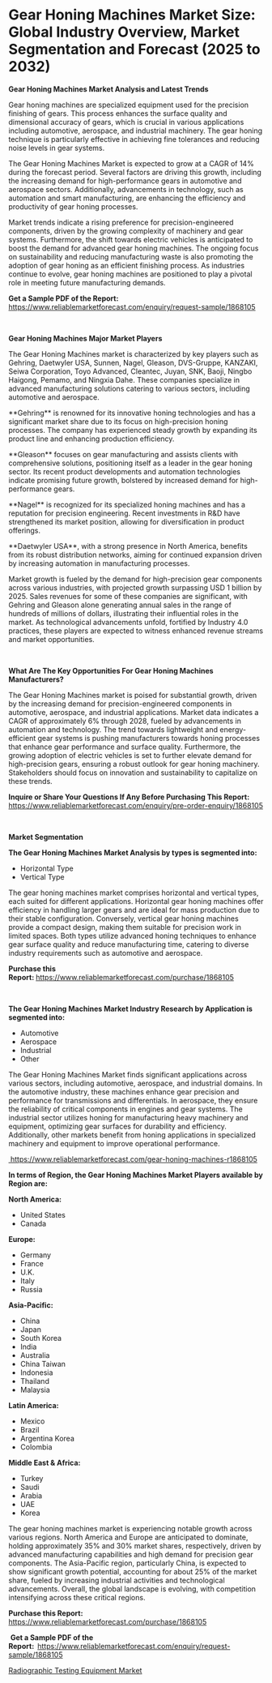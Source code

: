 <p><h1>Gear Honing Machines Market Size: Global Industry Overview, Market Segmentation and Forecast (2025 to 2032)</h1></p><p><strong>Gear Honing Machines Market Analysis and Latest Trends</strong></p>
<p><p>Gear honing machines are specialized equipment used for the precision finishing of gears. This process enhances the surface quality and dimensional accuracy of gears, which is crucial in various applications including automotive, aerospace, and industrial machinery. The gear honing technique is particularly effective in achieving fine tolerances and reducing noise levels in gear systems.</p><p>The Gear Honing Machines Market is expected to grow at a CAGR of 14% during the forecast period. Several factors are driving this growth, including the increasing demand for high-performance gears in automotive and aerospace sectors. Additionally, advancements in technology, such as automation and smart manufacturing, are enhancing the efficiency and productivity of gear honing processes.</p><p>Market trends indicate a rising preference for precision-engineered components, driven by the growing complexity of machinery and gear systems. Furthermore, the shift towards electric vehicles is anticipated to boost the demand for advanced gear honing machines. The ongoing focus on sustainability and reducing manufacturing waste is also promoting the adoption of gear honing as an efficient finishing process. As industries continue to evolve, gear honing machines are positioned to play a pivotal role in meeting future manufacturing demands.</p></p>
<p><strong>Get a Sample PDF of the Report:&nbsp;</strong> <a href="https://www.reliablemarketforecast.com/enquiry/request-sample/1868105?utm_campaign=3357&utm_medium=2&utm_source=Github&utm_content=ia&utm_term=10042025&utm_id=gear-honing-machines">https://www.reliablemarketforecast.com/enquiry/request-sample/1868105</a></p>
<p>&nbsp;</p>
<p><strong>Gear Honing Machines Major Market Players</strong></p>
<p><p>The Gear Honing Machines market is characterized by key players such as Gehring, Daetwyler USA, Sunnen, Nagel, Gleason, DVS-Gruppe, KANZAKI, Seiwa Corporation, Toyo Advanced, Cleantec, Juyan, SNK, Baoji, Ningbo Haigong, Pemamo, and Ningxia Dahe. These companies specialize in advanced manufacturing solutions catering to various sectors, including automotive and aerospace.</p><p>**Gehring** is renowned for its innovative honing technologies and has a significant market share due to its focus on high-precision honing processes. The company has experienced steady growth by expanding its product line and enhancing production efficiency. </p><p>**Gleason** focuses on gear manufacturing and assists clients with comprehensive solutions, positioning itself as a leader in the gear honing sector. Its recent product developments and automation technologies indicate promising future growth, bolstered by increased demand for high-performance gears.</p><p>**Nagel** is recognized for its specialized honing machines and has a reputation for precision engineering. Recent investments in R&D have strengthened its market position, allowing for diversification in product offerings. </p><p>**Daetwyler USA**, with a strong presence in North America, benefits from its robust distribution networks, aiming for continued expansion driven by increasing automation in manufacturing processes.</p><p>Market growth is fueled by the demand for high-precision gear components across various industries, with projected growth surpassing USD 1 billion by 2025. Sales revenues for some of these companies are significant, with Gehring and Gleason alone generating annual sales in the range of hundreds of millions of dollars, illustrating their influential roles in the market. As technological advancements unfold, fortified by Industry 4.0 practices, these players are expected to witness enhanced revenue streams and market opportunities.</p></p>
<p>&nbsp;</p>
<p><strong>What Are The Key Opportunities For Gear Honing Machines Manufacturers?</strong></p>
<p><p>The Gear Honing Machines market is poised for substantial growth, driven by the increasing demand for precision-engineered components in automotive, aerospace, and industrial applications. Market data indicates a CAGR of approximately 6% through 2028, fueled by advancements in automation and technology. The trend towards lightweight and energy-efficient gear systems is pushing manufacturers towards honing processes that enhance gear performance and surface quality. Furthermore, the growing adoption of electric vehicles is set to further elevate demand for high-precision gears, ensuring a robust outlook for gear honing machinery. Stakeholders should focus on innovation and sustainability to capitalize on these trends.</p></p>
<p><strong>Inquire or Share Your Questions If Any Before Purchasing This Report:</strong> <a href="https://www.reliablemarketforecast.com/enquiry/pre-order-enquiry/1868105?utm_campaign=3357&utm_medium=2&utm_source=Github&utm_content=ia&utm_term=10042025&utm_id=gear-honing-machines">https://www.reliablemarketforecast.com/enquiry/pre-order-enquiry/1868105</a></p>
<p>&nbsp;</p>
<p><strong>Market Segmentation</strong></p>
<p><strong>The Gear Honing Machines Market Analysis by types is segmented into:</strong></p>
<p><ul><li>Horizontal Type</li><li>Vertical Type</li></ul></p>
<p><p>The gear honing machines market comprises horizontal and vertical types, each suited for different applications. Horizontal gear honing machines offer efficiency in handling larger gears and are ideal for mass production due to their stable configuration. Conversely, vertical gear honing machines provide a compact design, making them suitable for precision work in limited spaces. Both types utilize advanced honing techniques to enhance gear surface quality and reduce manufacturing time, catering to diverse industry requirements such as automotive and aerospace.</p></p>
<p><strong>Purchase this Report:&nbsp;</strong><a href="https://www.reliablemarketforecast.com/purchase/1868105?utm_campaign=3357&utm_medium=2&utm_source=Github&utm_content=ia&utm_term=10042025&utm_id=gear-honing-machines">https://www.reliablemarketforecast.com/purchase/1868105</a></p>
<p>&nbsp;</p>
<p><strong>The Gear Honing Machines Market Industry Research by Application is segmented into:</strong></p>
<p><ul><li>Automotive</li><li>Aerospace</li><li>Industrial</li><li>Other</li></ul></p>
<p><p>The Gear Honing Machines Market finds significant applications across various sectors, including automotive, aerospace, and industrial domains. In the automotive industry, these machines enhance gear precision and performance for transmissions and differentials. In aerospace, they ensure the reliability of critical components in engines and gear systems. The industrial sector utilizes honing for manufacturing heavy machinery and equipment, optimizing gear surfaces for durability and efficiency. Additionally, other markets benefit from honing applications in specialized machinery and equipment to improve operational performance.</p></p>
<p><a href="https://www.reliablemarketforecast.com/gear-honing-machines-r1868105?utm_campaign=3357&utm_medium=2&utm_source=Github&utm_content=ia&utm_term=10042025&utm_id=gear-honing-machines">&nbsp;https://www.reliablemarketforecast.com/gear-honing-machines-r1868105</a></p>
<p><strong>In terms of Region, the Gear Honing Machines Market Players available by Region are:</strong></p>
<p>
    <p> <strong> North America: </strong>
        <ul>
            <li>United States</li>
            <li>Canada</li>
        </ul>
        </p> 
    <p> <strong> Europe: </strong>
        <ul>
            <li>Germany</li>
            <li>France</li>
            <li>U.K.</li>
            <li>Italy</li>
            <li>Russia</li>
        </ul>
        </p> 
    <p> <strong> Asia-Pacific: </strong>
        <ul>
            <li>China</li>
            <li>Japan</li>
            <li>South Korea</li>
            <li>India</li>
            <li>Australia</li>
            <li>China Taiwan</li>
            <li>Indonesia</li>
            <li>Thailand</li>
            <li>Malaysia</li>
        </ul>
        </p> 
    <p> <strong> Latin America: </strong>
        <ul>
            <li>Mexico</li>
            <li>Brazil</li>
            <li>Argentina Korea</li>
            <li>Colombia</li>
        </ul>
        </p> 
    <p> <strong> Middle East & Africa: </strong>
        <ul>
            <li>Turkey</li>
            <li>Saudi</li>
            <li>Arabia</li>
            <li>UAE</li>
            <li>Korea</li>
        </ul>
    </p>
    </p>
<p><p>The gear honing machines market is experiencing notable growth across various regions. North America and Europe are anticipated to dominate, holding approximately 35% and 30% market shares, respectively, driven by advanced manufacturing capabilities and high demand for precision gear components. The Asia-Pacific region, particularly China, is expected to show significant growth potential, accounting for about 25% of the market share, fueled by increasing industrial activities and technological advancements. Overall, the global landscape is evolving, with competition intensifying across these critical regions.</p></p>
<p><strong>Purchase this Report: </strong><a href="https://www.reliablemarketforecast.com/purchase/1868105?utm_campaign=3357&utm_medium=2&utm_source=Github&utm_content=ia&utm_term=10042025&utm_id=gear-honing-machines">https://www.reliablemarketforecast.com/purchase/1868105</a></p>
<p>&nbsp;<strong>Get a Sample PDF of the Report:&nbsp;&nbsp;</strong><a href="https://www.reliablemarketforecast.com/enquiry/request-sample/1868105?utm_campaign=3357&utm_medium=2&utm_source=Github&utm_content=ia&utm_term=10042025&utm_id=gear-honing-machines">https://www.reliablemarketforecast.com/enquiry/request-sample/1868105</a></p>
<p><strong></strong></p>
<p><p><a href="https://github.com/sakourkishev/Market-Research-Report-List-1/blob/main/radiographic-testing-equipment-market.md?utm_campaign=3357&utm_medium=2&utm_source=Github&utm_content=ia&utm_term=10042025&utm_id=gear-honing-machines">Radiographic Testing Equipment Market</a></p></p>